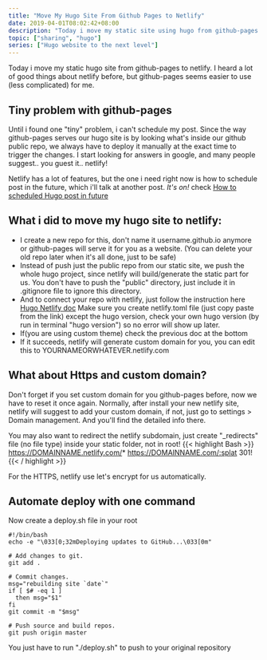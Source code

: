 ```yaml
---
title: "Move My Hugo Site From Github Pages to Netlify"
date: 2019-04-01T08:02:42+08:00
description: "Today i move my static site using hugo from github-pages to netlify hosting provider"
topic: ["sharing", "hugo"]
series: ["Hugo website to the next level"]
---
```


Today i move my static hugo site from github-pages to netlify. I heard a lot of good things about netlify before, but github-pages seems easier to use (less complicated) for me.

## Tiny problem with github-pages
Until i found one "tiny" problem, i can't schedule my post. Since the way github-pages serves our hugo site is by looking what's inside our github public repo, we always have to deploy it manually at the exact time to trigger the changes. I start looking for answers in google, and many people suggest.. you guest it.. netlify!

Netlify has a lot of features, but the one i need right now is how to schedule post in the future, which i'll talk at another post. *It's on!* check [How to scheduled Hugo post in future](/how-to-schedule-post-in-future-for-hugo/)

##  What i did to move my hugo site to netlify:
- I create a new repo for this, don't name it username.github.io anymore or github-pages will serve it for you as a website. (You can delete your old repo later when it's all done, just to be safe)
- Instead of push just the public repo from our static site, we push the whole hugo project, since netlify will build/generate the static part for us. You don't have to push the "public" directory, just include it in .gitignore file to ignore this directory.
- And to connect your repo with netlify, just follow the instruction here [Hugo Netlify doc](https://gohugo.io/hosting-and-deployment/hosting-on-netlify/) Make sure you create netlify.toml file (just copy paste from the link) except the hugo version, check your own hugo version (by run in terminal "hugo version") so no error will show up later.
- If(you are using custom theme) check the previous doc at the bottom
- If it succeeds, netlify will generate custom domain for you, you can edit this to YOURNAMEORWHATEVER.netlify.com

## What about Https and custom domain?

Don't forget if you set custom domain for you github-pages before, now we have to reset it once again. Normally, after install your new netlify site, netlify will suggest to add your custom domain, if not, just go to settings > Domain management. And you'll find the detailed info there.

You may also want to redirect the netlify subdomain, just create "_redirects" file (no file type) inside your static folder, not in root!
{{< highlight Bash >}}
https://DOMAINNAME.netlify.com/* https://DOMAINNAME.com/:splat 301!
{{< / highlight >}}

For the HTTPS, netlify use let's encrypt for us automatically.

## Automate deploy with one command
Now create a deploy.sh file in your root
```
#!/bin/bash
echo -e "\033[0;32mDeploying updates to GitHub...\033[0m"

# Add changes to git.
git add .

# Commit changes.
msg="rebuilding site `date`"
if [ $# -eq 1 ]
  then msg="$1"
fi
git commit -m "$msg"

# Push source and build repos.
git push origin master
```

You just have to run "./deploy.sh" to push to your original repository
